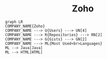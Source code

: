 <h1 align="center">Zoho</h1>

```mermaid
graph LR
COMPANY_NAME{Zoho}
COMPANY_NAME ---> U{Users} ---> UN[4]
COMPANY_NAME ---> R{Repositories} ---> RN[2]
COMPANY_NAME ---> G{Gists} ---> GN[2]
COMPANY_NAME ---> ML{Most Used<br>Languages}
ML --> Java[Java]
ML --> HTML[HTML]
```
